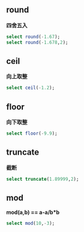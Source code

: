 ## round

**四舍五入**

```SQL
select round(-1.67);
select round(-1.678,2);
```

## ceil

**向上取整**

```SQL
select ceil(-1.2);
```

## floor

**向下取整**

```SQL
select floor(-9.9);
```

## truncate

**截断**

```SQL
select truncate(1.89999,2);
```

## mod

**mod(a,b)     ==    a-a/b*b**

```sql
select mod(10,-3);
```

